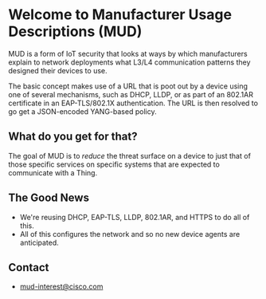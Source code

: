 # Welcome to Manufacturer Usage Descriptions (MUD)

MUD is a form of IoT security that looks at ways by which manufacturers explain to network deployments what L3/L4 communication patterns they designed their devices to use.

The basic concept makes use of a URL that is poot out by a device using one of several mechanisms, such as DHCP, LLDP, or as part of an 802.1AR certificate in an EAP-TLS/802.1X authentication.  The URL is then resolved to go get a JSON-encoded YANG-based policy.

## What do you get for that?

The goal of MUD is to *reduce* the threat surface on a device to just that of those specific services on specific systems that are expected to communicate with a Thing.

## The Good News

 * We're reusing DHCP, EAP-TLS, LLDP, 802.1AR, and HTTPS to do all of this.
 * All of this configures the network and so no new device agents are anticipated.

## Contact

 * mud-interest@cisco.com


